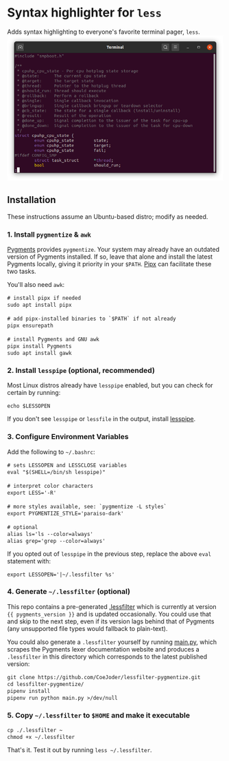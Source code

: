# Syntax highlighter for `less`
Adds syntax highlighting to everyone's favorite terminal pager, `less`.
![screenshot](screenshot.png)

## Installation
These instructions assume an Ubuntu-based distro; modify as needed.

### 1. Install `pygmentize` & `awk`
[Pygments](https://pygments.org/) provides `pygmentize`.  Your system may already have an outdated version of Pygments installed.  If so, leave that alone and install the latest Pygments locally, giving it priority in your `$PATH`.  [Pipx](https://pipx.pypa.io/stable/) can facilitate these two tasks.

You'll also need `awk`:
```shell
# install pipx if needed
sudo apt install pipx

# add pipx-installed binaries to `$PATH` if not already
pipx ensurepath

# install Pygments and GNU awk
pipx install Pygments
sudo apt install gawk
```

### 2. Install `lesspipe` (optional, recommended)
Most Linux distros already have `lesspipe` enabled, but you can check for certain by running:
```shell
echo $LESSOPEN
```
If you don't see `lesspipe` or `lessfile` in the output, install [lesspipe](https://github.com/wofr06/lesspipe).

### 3. Configure Environment Variables
Add the following to `~/.bashrc`:
```shell
# sets LESSOPEN and LESSCLOSE variables
eval "$(SHELL=/bin/sh lesspipe)"

# interpret color characters
export LESS='-R'

# more styles available, see: `pygmentize -L styles`
export PYGMENTIZE_STYLE='paraiso-dark'

# optional
alias ls='ls --color=always'
alias grep='grep --color=always'
```
If you opted out of `lesspipe` in the previous step, replace the above `eval` statement with:
```shell
export LESSOPEN='|~/.lessfilter %s'
```

### 4. Generate `~/.lessfilter` (optional)
This repo contains a pre-generated [.lessfilter](.lessfilter) which is currently at version `{{ pygments_version }}` and is updated occasionally.  You could use that and skip to the next step, even if its version lags behind that of Pygments (any unsupported file types would fallback to plain-text).

You could also generate a `.lessfilter` yourself by running [main.py](main.py), which scrapes the Pygments lexer documentation website and produces a `.lessfilter` in this directory which corresponds to the latest published version:
```shell
git clone https://github.com/CoeJoder/lessfilter-pygmentize.git
cd lessfilter-pygmentize/
pipenv install
pipenv run python main.py >/dev/null
```

### 5. Copy `~/.lessfilter` to `$HOME` and make it executable
```shell
cp ./.lessfilter ~
chmod +x ~/.lessfilter
```

That's it.  Test it out by running `less ~/.lessfilter`.
